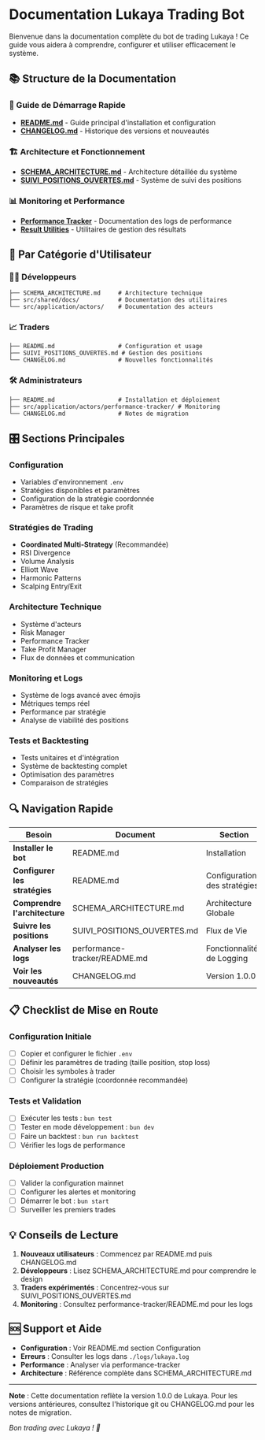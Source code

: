 # Documentation Lukaya Trading Bot

Bienvenue dans la documentation complète du bot de trading Lukaya ! Ce guide vous aidera à comprendre, configurer et utiliser efficacement le système.

## 📚 Structure de la Documentation

### 🚀 Guide de Démarrage Rapide
- **[README.md](README.md)** - Guide principal d'installation et configuration
- **[CHANGELOG.md](CHANGELOG.md)** - Historique des versions et nouveautés

### 🏗️ Architecture et Fonctionnement
- **[SCHEMA_ARCHITECTURE.md](SCHEMA_ARCHITECTURE.md)** - Architecture détaillée du système
- **[SUIVI_POSITIONS_OUVERTES.md](SUIVI_POSITIONS_OUVERTES.md)** - Système de suivi des positions

### 📊 Monitoring et Performance
- **[Performance Tracker](src/application/actors/performance-tracker/README.md)** - Documentation des logs de performance
- **[Result Utilities](src/shared/docs/result-utilities.md)** - Utilitaires de gestion des résultats

## 🎯 Par Catégorie d'Utilisateur

### 👨‍💻 Développeurs
```
├── SCHEMA_ARCHITECTURE.md     # Architecture technique
├── src/shared/docs/           # Documentation des utilitaires
└── src/application/actors/    # Documentation des acteurs
```

### 📈 Traders
```
├── README.md                  # Configuration et usage
├── SUIVI_POSITIONS_OUVERTES.md # Gestion des positions
└── CHANGELOG.md               # Nouvelles fonctionnalités
```

### 🛠️ Administrateurs
```
├── README.md                  # Installation et déploiement
├── src/application/actors/performance-tracker/ # Monitoring
└── CHANGELOG.md               # Notes de migration
```

## 🎛️ Sections Principales

### Configuration
- Variables d'environnement `.env`
- Stratégies disponibles et paramètres
- Configuration de la stratégie coordonnée
- Paramètres de risque et take profit

### Stratégies de Trading
- **Coordinated Multi-Strategy** (Recommandée)
- RSI Divergence
- Volume Analysis
- Elliott Wave
- Harmonic Patterns
- Scalping Entry/Exit

### Architecture Technique
- Système d'acteurs
- Risk Manager
- Performance Tracker
- Take Profit Manager
- Flux de données et communication

### Monitoring et Logs
- Système de logs avancé avec émojis
- Métriques temps réel
- Performance par stratégie
- Analyse de viabilité des positions

### Tests et Backtesting
- Tests unitaires et d'intégration
- Système de backtesting complet
- Optimisation des paramètres
- Comparaison de stratégies

## 🔍 Navigation Rapide

| Besoin | Document | Section |
|--------|----------|---------|
| **Installer le bot** | README.md | Installation |
| **Configurer les stratégies** | README.md | Configuration des stratégies |
| **Comprendre l'architecture** | SCHEMA_ARCHITECTURE.md | Architecture Globale |
| **Suivre les positions** | SUIVI_POSITIONS_OUVERTES.md | Flux de Vie |
| **Analyser les logs** | performance-tracker/README.md | Fonctionnalités de Logging |
| **Voir les nouveautés** | CHANGELOG.md | Version 1.0.0 |

## 📋 Checklist de Mise en Route

### Configuration Initiale
- [ ] Copier et configurer le fichier `.env`
- [ ] Définir les paramètres de trading (taille position, stop loss)
- [ ] Choisir les symboles à trader
- [ ] Configurer la stratégie (coordonnée recommandée)

### Tests et Validation
- [ ] Exécuter les tests : `bun test`
- [ ] Tester en mode développement : `bun dev`
- [ ] Faire un backtest : `bun run backtest`
- [ ] Vérifier les logs de performance

### Déploiement Production
- [ ] Valider la configuration mainnet
- [ ] Configurer les alertes et monitoring
- [ ] Démarrer le bot : `bun start`
- [ ] Surveiller les premiers trades

## 💡 Conseils de Lecture

1. **Nouveaux utilisateurs** : Commencez par README.md puis CHANGELOG.md
2. **Développeurs** : Lisez SCHEMA_ARCHITECTURE.md pour comprendre le design
3. **Traders expérimentés** : Concentrez-vous sur SUIVI_POSITIONS_OUVERTES.md
4. **Monitoring** : Consultez performance-tracker/README.md pour les logs

## 🆘 Support et Aide

- **Configuration** : Voir README.md section Configuration
- **Erreurs** : Consulter les logs dans `./logs/lukaya.log`
- **Performance** : Analyser via performance-tracker
- **Architecture** : Référence complète dans SCHEMA_ARCHITECTURE.md

---

**Note** : Cette documentation reflète la version 1.0.0 de Lukaya. Pour les versions antérieures, consultez l'historique git ou CHANGELOG.md pour les notes de migration.

*Bon trading avec Lukaya ! 🚀*
